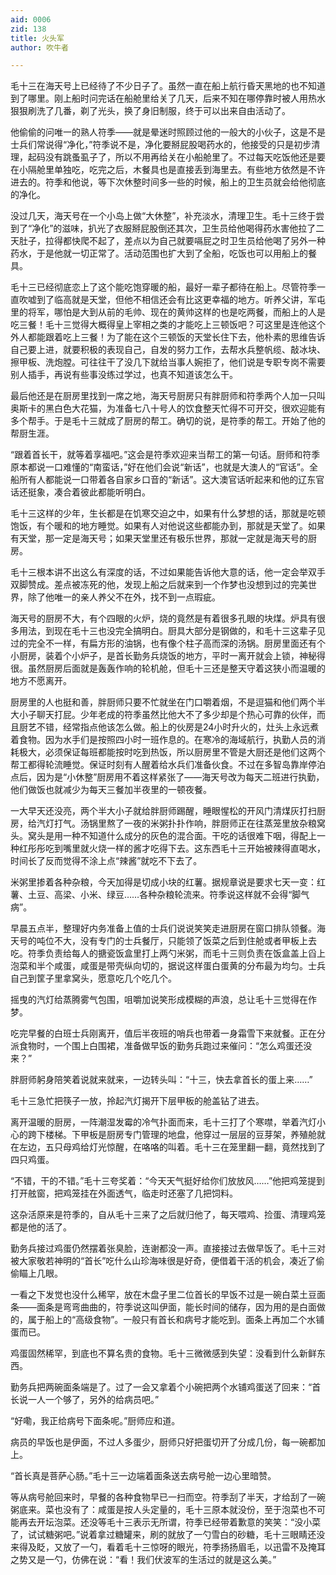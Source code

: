 ```yaml
---
aid: 0006
zid: 138
title: 火头军
author: 吹牛者

---
```




  毛十三在海天号上已经待了不少日子了。虽然一直在船上航行昏天黑地的也不知道到了哪里。刚上船时问完话在船舱里给关了几天，后来不知在哪停靠时被人用热水狠狠刷洗了几番，剃了光头，换了身旧制服，终于可以出来自由活动了。

  他偷偷的问唯一的熟人符季——就是晕迷时照顾过他的一般大的小伙子，这是不是士兵们常说得“净化，”符季说不是，净化要掰屁股喝药水的，他接受的只是初步清理，起码没有跳蚤虱子了，所以不用再给关在小船舱里了。不过每天吃饭他还是要在小隔舱里单独吃，吃完之后，木餐具也是直接丢到海里去。有些地方依然是不许进去的。符季和他说，等下次休整时间多一些的时候，船上的卫生员就会给他彻底的净化。

  没过几天，海天号在一个小岛上做“大休整”，补充淡水，清理卫生。毛十三终于尝到了“净化”的滋味，扒光了衣服掰屁股倒还其次，卫生员给他喝得药水害他拉了二天肚子，拉得都快爬不起了，差点以为自己就要嗝屁之时卫生员给他喝了另外一种药水，于是他就一切正常了。活动范围也扩大到了全船，吃饭也可以用船上的餐具。

  毛十三已经彻底恋上了这个能吃饱穿暖的船，最好一辈子都待在船上。尽管符季一直吹嘘到了临高就是天堂，但他不相信还会有比这更幸福的地方。听养父讲，军屯里的将军，哪怕是大到从前的毛帅、现在的黄帅这样的也是吃两餐，而船上的人是吃三餐！毛十三觉得大概得皇上宰相之类的才能吃上三顿饭吧？可这里是连他这个外人都能跟着吃上三餐！为了能在这个三顿饭的天堂长住下去，他朴素的思维告诉自己要上进，就要积极的表现自己，自发的努力工作，去帮水兵整帆缆、敲冰块、擦甲板、洗炮膛。可往往干了没几下就给当事人婉拒了，他们说是专职专岗不需要别人插手，再说有些事没练过学过，也真不知道该怎么干。

  最后他还是在厨房里找到一席之地，海天号厨房只有胖厨师和符季两个人加一只叫奥斯卡的黑白色大花猫，为准备七八十号人的饮食整天忙得不可开交，很欢迎能有多个帮手。于是毛十三就成了厨房的帮工。确切的说，是符季的帮工。开始了他的帮厨生涯。

  “跟着首长干，就等着享福吧。”这会是符季欢迎来当帮工的第一句话。厨师和符季原本都说一口难懂的“南蛮话，”好在他们会说“新话”，也就是大澳人的“官话”。全船所有人都能说一口带着各自家乡口音的“新话”。这大澳官话听起来和他的辽东官话还挺象，凑合着彼此都能听明白。

  毛十三这样的少年，生长都是在饥寒交迫之中，如果有什么梦想的话，那就是吃顿饱饭，有个暖和的地方睡觉。如果有人对他说这些都能办到，那就是天堂了。如果有天堂，那一定是海天号；如果天堂里还有极乐世界，那就一定就是海天号的厨房。

  毛十三根本讲不出这么有深度的话，不过如果能告诉他大意的话，他一定会举双手双脚赞成。差点被冻死的他，发现上船之后就来到一个作梦也没想到过的完美世界，除了他唯一的亲人养父不在外，找不到一点瑕疵。

  海天号的厨房不大，有个四眼的火炉，烧的竟然是有着很多孔眼的块煤。炉具有很多用法，到现在毛十三也没完全搞明白。厨具大部分是钢做的，和毛十三这辈子见过的完全不一样，有扁方形的油锅，也有像个柱子高而深的汤锅。厨房里面还有个小厨房，装着个小炉子，是首长勤务兵烧饭的地方，平时一离开就会上锁，神秘得很。虽然厨房后面就是轰轰作响的轮机舱，但毛十三还是整天守着这狭小而温暖的地方不愿离开。

  厨房里的人也挺和善，胖厨师只要不忙就坐在门口嚼着烟，不是逗猫和他们两个半大小子聊天打屁。少年老成的符季虽然比他大不了多少却是个热心可靠的伙伴，而且厨艺不错，经常指点他该怎么做。船上的伙房是24小时升火的，灶头上永远煮着食物。因为水手们是按照四小时一班作息的。在寒冷的海域航行，执勤人员的消耗极大，必须保证每班都能按时吃到热饭，所以厨房里不管是大厨还是他们这两个帮工都得轮流睡觉。保证时刻有人醒着给水兵们准备伙食。不过在多智岛靠岸停泊点后，因为是“小休整”厨房用不着这样紧张了——海天号改为每天二班进行执勤，他们做饭也就减少为每天三餐加半夜里的一顿夜餐。

  一大早天还没亮，两个半大小子就给胖厨师踢醒，睡眼惺松的开风门清煤灰打扫厨房，给汽灯打气。汤锅里熬了一夜的米粥扑扑作响，胖厨师正在往蒸笼里放杂粮窝头。窝头是用一种不知道什么成分的灰色的混合面。干吃的话很难下咽，得配上一种红彤彤吃到嘴里就火烧一样的酱才吃得下去。这东西毛十三开始被辣得直喝水，时间长了反而觉得不涂上点“辣酱”就吃不下去了。

  米粥里掺着各种杂粮，今天加得是切成小块的红薯。据规章说是要求七天一变：红薯、土豆、高梁、小米、绿豆……各种杂粮轮流来。符季说这样就不会得“脚气病”。

  早晨五点半，整理好内务准备上值的士兵们说说笑笑走进厨房在窗口排队领餐。海天号的吨位不大，没有专门的士兵餐厅，只能领了饭菜之后到住舱或者甲板上去吃。符季负责给每人的搪瓷饭盒里打上两勺米粥，而毛十三则负责在饭盒盖上舀上泡菜和半个咸蛋，咸蛋是带壳纵向切的，据说这样蛋白蛋黄的分布最为均匀。士兵自己到筐子里拿窝头，愿意吃几个吃几个。

  摇曳的汽灯给蒸腾雾气包围，咀嚼加说笑形成模糊的声浪，总让毛十三觉得在作梦。

  吃完早餐的白班士兵刚离开，值后半夜班的哨兵也带着一身霜雪下来就餐。正在分派食物时，一个围上白围裙，准备做早饭的勤务兵跑过来催问：“怎么鸡蛋还没来？”

  胖厨师躬身陪笑着说就来就来，一边转头叫：“十三，快去拿首长的蛋上来……”

  毛十三急忙把筷子一放，拎起汽灯揭开下层甲板的舱盖钻了进去。

  离开温暖的厨房，一阵潮湿发霉的冷气扑面而来，毛十三打了个寒噤，举着汽灯小心的跨下楼梯。下甲板是厨房专门管理的地盘，他穿过一层层的豆芽架，养殖舱就在左边，五只母鸡给灯光惊醒，在咯咯的叫着。毛十三在笼里翻一翻，竟然找到了四只鸡蛋。

  “不错，干的不错。”毛十三夸奖着：“今天天气挺好给你们放放风……”他把鸡笼提到打开舷窗，把鸡笼挂在外面透气，临走时还塞了几把饲料。

  这杂活原来是符季的，自从毛十三来了之后就归他了，每天喂鸡、捡蛋、清理鸡笼都是他的活了。

  勤务兵接过鸡蛋仍然摆着张臭脸，连谢都没一声。直接接过去做早饭了。毛十三对被大家敬若神明的“首长”吃什么山珍海味很是好奇，便借着干活的机会，凑近了偷偷瞄上几眼。

  一看之下发觉也没什么稀罕，放在木盘子里二位首长的早饭不过是一碗白菜土豆面条——面条是弯弯曲曲的，符季说这叫伊面，能长时间的储存，因为用的是白面做的，属于船上的“高级食物”。一般只有首长和病号才能吃到。面条上再加二个水铺蛋而已。

  鸡蛋固然稀罕，到底也不算名贵的食物。毛十三微微感到失望：没看到什么新鲜东西。

  勤务兵把两碗面条端是了。过了一会又拿着个小碗把两个水铺鸡蛋送了回来：“首长说一人一个够了，另外的给病员吧。”

  “好嘞，我正给病号下面条呢。”厨师应和道。

  病员的早饭也是伊面，不过人多蛋少，厨师只好把蛋切开了分成几份，每一碗都加上。

  “首长真是菩萨心肠。”毛十三一边端着面条送去病号舱一边心里暗赞。

  等从病号舱回来时，早餐的各种食物早已一扫而空。符季刮了半天，才给刮了一碗粥底来。菜也没有了：咸蛋是按人头定量的，毛十三原本就没份，至于泡菜也不可能再去开坛泡菜。还没等毛十三表示无所谓，符季已经带着歉意的笑笑：“没小菜了，试试糖粥吧。”说着拿过糖罐来，刷的就放了一勺雪白的砂糖，毛十三眼睛还没来得及眨，又放了一勺，看着毛十三惊呀的眼光，符季扬扬眉毛，以迅雷不及掩耳之势又是一勺，仿佛在说：“看！我们伏波军的生活过的就是这么美。”



